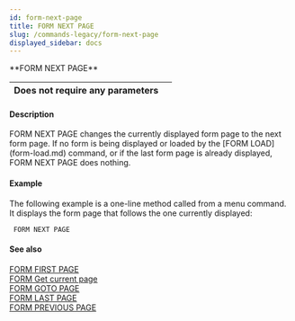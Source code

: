 ```yaml
---
id: form-next-page
title: FORM NEXT PAGE
slug: /commands-legacy/form-next-page
displayed_sidebar: docs
---
```


<!--REF #_command_.FORM NEXT PAGE.Syntax-->**FORM NEXT PAGE**<!-- END REF-->
<!--REF #_command_.FORM NEXT PAGE.Params-->
| Does not require any parameters |  |
| --- | --- |

<!-- END REF-->

#### Description 

<!--REF #_command_.FORM NEXT PAGE.Summary-->FORM NEXT PAGE changes the currently displayed form page to the next form page.<!-- END REF--> If no form is being displayed or loaded by the [FORM LOAD](form-load.md) command, or if the last form page is already displayed, FORM NEXT PAGE does nothing.

#### Example 

The following example is a one-line method called from a menu command. It displays the form page that follows the one currently displayed:

```4d
 FORM NEXT PAGE
```

#### See also 

[FORM FIRST PAGE](form-first-page.md)  
[FORM Get current page](form-get-current-page.md)  
[FORM GOTO PAGE](form-goto-page.md)  
[FORM LAST PAGE](form-last-page.md)  
[FORM PREVIOUS PAGE](form-previous-page.md)  